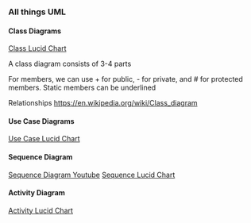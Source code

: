 ### All things UML

#### Class Diagrams

[Class Lucid Chart](https://www.lucidchart.com/pages/uml-class-diagram)

A class diagram consists of 3-4 parts

For members, we can use + for public, - for private, and # for protected members. Static members can be underlined

Relationships
https://en.wikipedia.org/wiki/Class_diagram
#### Use Case Diagrams

[Use Case Lucid Chart](https://www.lucidchart.com/pages/uml-use-case-diagram)

#### Sequence Diagram

[Sequence Diagram Youtube](https://www.youtube.com/watch?v=pCK6prSq8aw)
[Sequence Lucid Chart](https://www.lucidchart.com/pages/uml-sequence-diagram)
#### Activity Diagram

[Activity Lucid Chart](https://www.lucidchart.com/pages/uml-activity-diagram)

